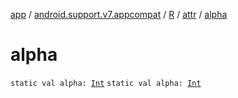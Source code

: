 [app](../../../index.md) / [android.support.v7.appcompat](../../index.md) / [R](../index.md) / [attr](index.md) / [alpha](./alpha.md)

# alpha

`static val alpha: `[`Int`](https://kotlinlang.org/api/latest/jvm/stdlib/kotlin/-int/index.html)
`static val alpha: `[`Int`](https://kotlinlang.org/api/latest/jvm/stdlib/kotlin/-int/index.html)